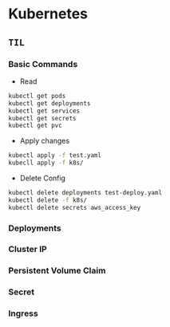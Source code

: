 # Kubernetes

## `TIL`

### Basic Commands

-   Read

```bash
kubectl get pods
kubectl get deployments
kubectl get services
kubectl get secrets
kubectl get pvc
```

-   Apply changes

```bash
kubectl apply -f test.yaml
kubecll apply -f k8s/
```

-   Delete Config

```bash
kubectl delete deployments test-deploy.yaml
kubectl delete -f k8s/
kubectl delete secrets aws_access_key
```

### Deployments

### Cluster IP

### Persistent Volume Claim

### Secret

### Ingress
